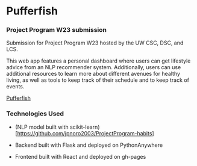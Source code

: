 # Pufferfish

### Project Program W23 submission

Submission for Project Program W23 hosted by the UW CSC, DSC, and LCS.

This web app features a personal dashboard where users can get lifestyle advice from an NLP recommender system. Additionally, users can use additional resources to learn more about different avenues for healthy living, as well as tools to keep track of their schedule and to keep track of events.

[Pufferfish](https://humangopp.github.io/project-program-frontend/)

### Technologies Used

* (NLP model built with scikit-learn)[https://github.com/jpnoro2003/ProjectProgram-habits]

* Backend built with Flask and deployed on PythonAnywhere

* Frontend built with React and deployed on gh-pages

